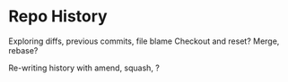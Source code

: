 # Repo History

Exploring diffs, previous commits, file blame
Checkout and reset?
Merge, rebase?

Re-writing history with amend, squash, ?
